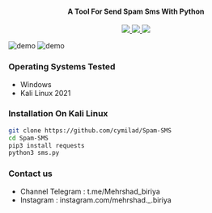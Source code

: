 

<h4 align="center">A Tool For Send Spam Sms With Python</h4>

<p align="center">
  <a href="http://python.org">
    <img src="https://img.shields.io/badge/python-v3-yellow">
  </a>

  <a href="https://www.kali.org">
    <img src="https://img.shields.io/badge/platform-Linux-red">
  </a>
  
  <a href="https://www.microsoft.com/de-de/">
    <img src="https://img.shields.io/badge/platform-windows-blue">
  </a>
  
</p>

![demo](https://dl.cyberamooz.com/0:/Pictures1/demo-sms.png)
![demo](https://dl.cyberamooz.com/0:/Pictures1/demo-sms-kali.PNG)

### Operating Systems Tested

- Windows
- Kali Linux 2021


### Installation On Kali Linux


```bash
git clone https://github.com/cymilad/Spam-SMS
cd Spam-SMS
pip3 install requests
python3 sms.py
```

### Contact us
- Channel Telegram : t.me/Mehrshad_biriya
- Instagram : instagram.com/mehrshad._.biriya


